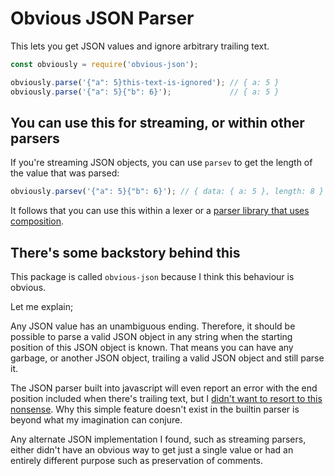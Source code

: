 # Obvious JSON Parser

This lets you get JSON values and ignore arbitrary trailing text.

```javascript
const obviously = require('obvious-json');

obviously.parse('{"a": 5}this-text-is-ignored'); // { a: 5 }
obviously.parse('{"a": 5}{"b": 6}');             // { a: 5 }

```

## You can use this for streaming, or within other parsers

If you're streaming JSON objects, you can use `parsev` to get the length of the
value that was parsed:

```javascript
obviously.parsev('{"a": 5}{"b": 6}'); // { data: { a: 5 }, length: 8 }
```

It follows that you can use this within a lexer or a
[parser library that uses composition](https://github.com/kgrgreer/foam3/blob/development/src/foam/parse/parse.js).

## There's some backstory behind this

This package is called `obvious-json` because I think this behaviour is obvious.

Let me explain;

Any JSON value has an unambiguous ending. Therefore, it should be possible to
parse a valid JSON object in any string when the starting position of this JSON
object is known. That means you can have any garbage, or another JSON object,
trailing a valid JSON object and still parse it.

The JSON parser built into javascript will even report an error with the
end position included when there's trailing text,
but I [didn't want to resort to this nonsense](https://stackoverflow.com/questions/67271974/how-to-json-parse-ignoring-suffix-after-object).
Why this simple feature doesn't exist in the builtin parser is beyond what my
imagination can conjure.

Any alternate JSON implementation I found, such as streaming parsers, either
didn't have an obvious way to get just a single value or had an entirely different
purpose such as preservation of comments.
